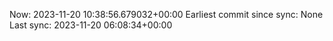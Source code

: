 Now: 2023-11-20 10:38:56.679032+00:00 Earliest commit since sync: None Last sync: 2023-11-20 06:08:34+00:00
